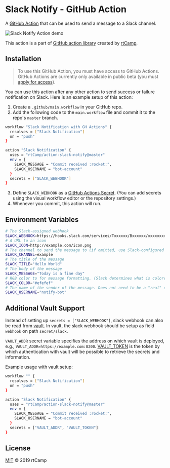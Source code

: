 # Slack Notify - GitHub Action

A [GitHub Action](https://github.com/features/actions) that can be used to send a message to a Slack channel.

![Slack Notify Action demo](https://user-images.githubusercontent.com/8456197/54735458-5439da80-4bcc-11e9-9931-393e32c79ad1.png)

This action is a part of [GitHub action library](https://github.com/rtCamp/github-actions-library/) created by [rtCamp](https://github.com/rtCamp/).

## Installation

>To use this GitHub Action, you must have access to GitHub Actions. GitHub Actions are currently only available in public beta (you must [apply for access](https://github.com/features/actions)).

You can use this action after any other action to send success or failure notification on Slack. Here is an example setup of this action:

1. Create a `.github/main.workflow` in your GitHub repo.
2. Add the following code to the `main.workflow` file and commit it to the repo's `master` branch.

```bash
workflow "Slack Notification with GH Actions" {
  resolves = ["Slack Notification"]
  on = "push"
}

action "Slack Notification" {
  uses = "rtCamp/action-slack-notify@master"
  env = {
    SLACK_MESSAGE = "Commit received :rocket:",
    SLACK_USERNAME = "bot-account"
  }
  secrets = ["SLACK_WEBHOOK"]
}
```

3. Define `SLACK_WEBHOOK` as a [GitHub Actions Secret](https://developer.github.com/actions/creating-workflows/storing-secrets). (You can add secrets using the visual workflow editor or the repository settings.)
4. Whenever you commit, this action will run.

## Environment Variables

```bash
# The Slack-assigned webhook
SLACK_WEBHOOK=https://hooks.slack.com/services/Txxxxxx/Bxxxxxx/xxxxxxxx
# A URL to an icon
SLACK_ICON=http://example.com/icon.png
# The channel to send the message to (if omitted, use Slack-configured default)
SLACK_CHANNEL=example
# The title of the message
SLACK_TITLE="Hello World"
# The body of the message
SLACK_MESSAGE="Today is a fine day"
# RGB color to for message formatting. (Slack determines what is colored by this)
SLACK_COLOR="#efefef"
# The name of the sender of the message. Does not need to be a "real" username
SLACK_USERNAME="notify-bot"
```
## Additional Vault Support

Instead of setting up `secrets = ["SLACK_WEBHOOK"]`, slack webhook can also be read from [vault](https://www.vaultproject.io/). In vault, the slack webhook should be setup as field `webhook` on path `secret/slack`.

`VAULT_ADDR` secret variable specifies the address on which vault is deployed, e.g., `VAULT_ADDR=https://example.com:8200`. [VAULT_TOKEN](https://www.vaultproject.io/docs/concepts/tokens.html) is the token by which authentication with vault will be possible to retrieve the secrets and information.

Example usage with vault setup:

```bash
workflow "" {
  resolves = ["Slack Notification"]
  on = "push"
}

action "Slack Notification" {
  uses = "rtCamp/action-slack-notify@master"
  env = {
    SLACK_MESSAGE = "Commit received :rocket:",
    SLACK_USERNAME = "bot-account"
  }
  secrets = ["VAULT_ADDR", "VAULT_TOKEN"]
}
```

## License

[MIT](LICENSE) © 2019 rtCamp
